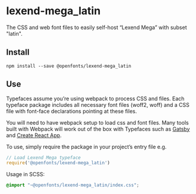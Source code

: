 
# lexend-mega_latin

The CSS and web font files to easily self-host “Lexend Mega” with subset "latin".

## Install

`npm install --save @openfonts/lexend-mega_latin`

## Use

Typefaces assume you’re using webpack to process CSS and files. Each typeface
package includes all necessary font files (woff2, woff) and a CSS file with
font-face declarations pointing at these files.

You will need to have webpack setup to load css and font files. Many tools built
with Webpack will work out of the box with Typefaces such as [Gatsby](https://github.com/gatsbyjs/gatsby)
and [Create React App](https://github.com/facebookincubator/create-react-app).

To use, simply require the package in your project’s entry file e.g.

```javascript
// Load Lexend Mega typeface
require('@openfonts/lexend-mega_latin')
```

Usage in SCSS:
```scss
@import "~@openfonts/lexend-mega_latin/index.css";
```
